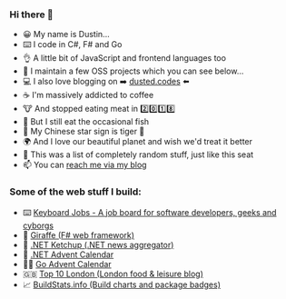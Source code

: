 ### Hi there 👋

<!--
**dustinmoris/dustinmoris** is a ✨ _special_ ✨ repository because its `README.md` (this file) appears on your GitHub profile.

Here are some ideas to get you started:

- 🔭 I’m currently working on ...
- 🌱 I’m currently learning ...
- 👯 I’m looking to collaborate on ...
- 🤔 I’m looking for help with ...
- 💬 Ask me about ...
- 📫 How to reach me: ...
- 😄 Pronouns: ...
- ⚡ Fun fact: ...
-->

- :grinning: My name is Dustin...
- :keyboard: I code in C#, F# and Go
- :ok_hand: A little bit of JavaScript and frontend languages too
- :rocket: I maintain a few OSS projects which you can see below...
- :computer: I also love blogging on :arrow_right: [dusted.codes](https://dusted.codes) :arrow_left:
- :coffee: I'm massively addicted to coffee
- :cow: And stopped eating meat in :two::zero::one::eight:
- :tropical_fish: But I still eat the occasional fish
- :tiger2: My Chinese star sign is tiger :tiger:
- :earth_africa: And I love our beautiful planet and wish we'd treat it better
- :seat: This was a list of completely random stuff, just like this seat
- :mailbox: You can [reach me via my blog](https://dusted.codes/hire#contact)

### Some of the web stuff I build:

- :keyboard: [Keyboard Jobs - A job board for software developers, geeks and cyborgs](https://keyboardjobs.com)
- :giraffe: [Giraffe (F# web framework)](https://giraffe.wiki)
- :tomato: [.NET Ketchup (.NET news aggregator)](https://dotnetketchup.com)
- :christmas_tree: [.NET Advent Calendar](https://dotnet.christmas)
- :mx_claus: [Go Advent Calendar](https://golang.christmas)
- :uk: [Top 10 London (London food & leisure blog)](https://top10.london)
- :chart_with_upwards_trend: [BuildStats.info (Build charts and package badges)](https://buildstats.info)
